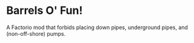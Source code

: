 # Barrels O' Fun!
A Factorio mod that forbids placing down pipes, underground pipes, and (non-off-shore) pumps.
